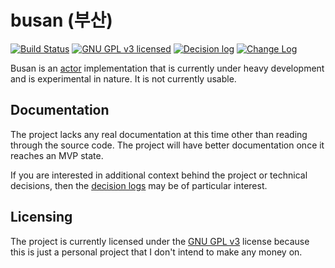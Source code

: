 # busan (부산)

[![Build Status][actions-badge]][actions-url]
[![GNU GPL v3 licensed][gpl-badge]][gpl-url]
[![Decision log][decision-log-badge]][decision-log-url]
[![Change Log][change-log-badge]][change-log-url]

[crates-badge]: https://img.shields.io/crates/v/busan.svg
[crates-url]: https://crates.io/crates/busan
[actions-badge]: https://github.com/JohnMurray/busan/actions/workflows/ci.yaml/badge.svg
[actions-url]: https://github.com/JohnMurray/busan/actions/workflows/ci.yaml
[gpl-badge]: https://img.shields.io/badge/license-GPL-blue.svg
[gpl-url]: https://github.com/JohnMurray/busan/blob/main/LICENSE
[decision-log-badge]: https://img.shields.io/badge/%F0%9F%93%83-decision%20log-blue
[decision-log-url]: https://github.com/JohnMurray/busan/tree/main/decisions
[change-log-badge]: https://img.shields.io/badge/%F0%9F%93%83-change%20log-blue
[change-log-url]: https://github.com/JohnMurray/busan/blob/main/CHANGELOG.md

Busan is an [actor][wikipedia_actor] implementation that is currently under heavy
development and is experimental in nature. It is not currently usable.

[wikipedia_actor]: https://en.wikipedia.org/wiki/Actor_model

## Documentation

The project lacks any real documentation at this time other than reading through
the source code. The project will have better documentation once it reaches an
MVP state.

If you are interested in additional context behind the project or technical
decisions, then the [decision logs][decision-log-url] may be of particular
interest.


<!--

 // Keeping this section as a reminder that I should really have some examples
 // when I can

### Examples

You can run the examples by specifying the workspace (directory) name, prefixed with `examples_`.

```shell
# Run the current examples
$ cargo run -p examples_ping_pong
$ cargo run -p examples_hello_world

# Trick the cargo run command into listing our example workspaces
$ cargo run -p 2>&1 | grep 'examples_'
```

-->

## Licensing

The project is currently licensed under the [GNU GPL v3][license] license because
this is just a personal project that I don't intend to make any money on.

[license]: https://github.com/JohnMurray/busan/blob/main/LICENSE

